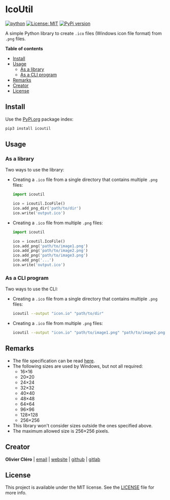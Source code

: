 # IcoUtil

[![python](https://img.shields.io/badge/Python-3.9-3776AB.svg?style=flat&logo=python&logoColor=white)](https://www.python.org)
[![License: MIT](https://img.shields.io/badge/license-MIT-green)](https://mit-license.org/)
[![PyPi version](https://badgen.net/pypi/v/icoutil/)](https://pypi.org/project/icoutil)

A simple Python library to create `.ico` files (Windows icon file format) from `.png` files.

**Table of contents**

- [Install](#install)
- [Usage](#usage)
  - [As a library](#as-a-library)
  - [As a CLI program](#as-a-cli-program)
- [Remarks](#remarks)
- [Creator](#creator)
- [License](#license)

## Install

Use the [PyPi.org](https://pypi.org/project/icoutil) package index:

```sh
pip3 install icoutil
```

## Usage

### As a library

Two ways to use the library:

- Creating a `.ico` file from a single directory that contains multiple `.png` files:

  ```py
  import icoutil

  ico = icoutil.IcoFile()
  ico.add_png_dir('path/to/dir')
  ico.write('output.ico')
  ```

- Creating a `.ico` file from multiple `.png` files:

  ```py
  import icoutil

  ico = icoutil.IcoFile()
  ico.add_png('path/to/image1.png')
  ico.add_png('path/to/image2.png')
  ico.add_png('path/to/image3.png')
  ico.add_png('...')
  ico.write('output.ico')
  ```

### As a CLI program

Two ways to use the CLI:

- Creating a `.ico` file from a single directory that contains multiple `.png` files:

  ```sh
  icoutil --output "icon.io" "path/to/dir"
  ```

- Creating a `.ico` file from multiple `.png` files:

  ```sh
  icoutil --output "icon.io" "path/to/image1.png" "path/to/image2.png" "path/to/image3.png" ...
  ```

## Remarks

- The file specification can be read [here](<https://en.wikipedia.org/wiki/ICO_(file_format)>).
- The following sizes are used by Windows, but not all required:
  - 16×16
  - 20×20
  - 24×24
  - 32×32
  - 40×40
  - 48×48
  - 64×64
  - 96×96
  - 128×128
  - 256×256
- This library won't consider sizes outside the ones specified above.
- The maximum allowed size is 256×256 pixels.

## Creator

**Olivier Cléro** | [email](mailto:oclero@pm.me) | [website](https://www.olivierclero.com) | [github](https://www.github.com/oclero) | [gitlab](https://www.gitlab.com/oclero)

## License

This project is available under the MIT license. See the [LICENSE](LICENSE) file for more info.
